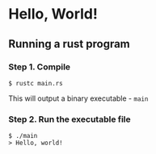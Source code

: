 # Hello, World!

## Running a rust program

### Step 1. Compile

```
$ rustc main.rs
```

This will output a binary executable - `main`

### Step 2. Run the executable file

```
$ ./main
> Hello, world!
```
